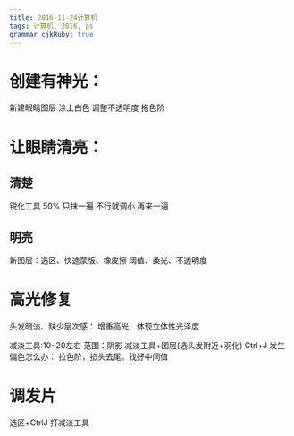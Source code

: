 ```yaml
---
title: 2016-11-24计算机 
tags: 计算机, 2016, ps
grammar_cjkRuby: true
---
```


# 创建有神光：
新建眼睛图层 涂上白色 调整不透明度 拖色阶

# 让眼睛清亮：
## 清楚
锐化工具 50% 只抹一遍
不行就调小 再来一遍
## 明亮
新图层：选区、快速蒙版、橡皮擦
阈值、柔光、不透明度

# 高光修复
头发暗淡、缺少层次感：
增重高光、体现立体性光泽度

减淡工具:10~20左右 范围：阴影
减淡工具+图层(选头发附近+羽化) Ctrl+J
发生偏色怎么办：
拉色阶，掐头去尾。找好中间值

# 调发片
选区+CtrlJ
打减淡工具